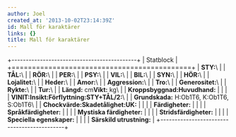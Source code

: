 ```yaml
---
author: Joel
created_at: '2013-10-02T23:14:39Z'
id: Mall för karaktärer
links: {}
title: Mall för karaktärer
---
```


+--------------------------------------------+
| Statblock                                  |
+============================================+
| **STY:**\                                  |
| **TÅL:**\                                  |
| **RÖR:**\                                  |
| **PER:**\                                  |
| **PSY:**\                                  |
| **VIL:**\                                  |
| **BIL:**\                                  |
| **SYN:**\                                  |
| **HÖR:**\                                  |
| **Lojalitet:**\                            |
| **Heder:**\                                |
| **Amor:**\                                 |
| **Aggression:**\                           |
| **Tro:**\                                  |
| **Generositet:**\                          |
| **Rykte:**\                                |
| **Tur:**\                                  |
| **Längd:** cm**Vikt:** kg\                 |
| **Kroppsbyggnad:Huvudhand:**               |
|                                            |
| **VINIT:Insikt:Förflyttning:STY+TÅL/2:**\  |
| **Grundskada:** H:Ob1T6, K:Ob1T6, S:Ob1T6\ |
| **Chockvärde:Skadetålighet:UK:**           |
|                                            |
| **Färdigheter:**                           |
|                                            |
| **Språkfärdigheter:**                      |
|                                            |
| **Mystiska färdigheter:**                  |
|                                            |
| **Stridsfärdigheter:**                     |
|                                            |
| **Speciella egenskaper:**                  |
|                                            |
| **Särskild utrustning:**                   |
+--------------------------------------------+
